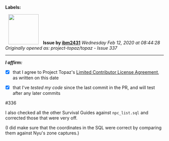 **Labels:**



<a href="https://github.com/ibm2431"><img src="https://avatars3.githubusercontent.com/u/13112942?v=4" width="96" height="96" hspace="10"></img></a> **Issue by [ibm2431](https://github.com/ibm2431)**
_Wednesday Feb 12, 2020 at 08:44:28_
_Originally opened as: project-topaz/topaz - Issue 337_

----

<!-- place 'x' mark between square [] brackets to affirm: -->
**_I affirm:_**
- [x] that I agree to Project Topaz's [Limited Contributor License Agreement](https://github.com/project-topaz/topaz/blob/master/CONTRIBUTOR_AGREEMENT.md), as written on this date
- [x] that I've _tested my code_ since the last commit in the PR, and will test after any later commits

#336 

I also checked all the other Survival Guides against `npc_list.sql` and corrected those that were very off.

(I did make sure that the coordinates in the SQL were correct by comparing them against Nyu's zone captures.)
